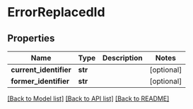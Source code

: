 # ErrorReplacedId

## Properties
Name | Type | Description | Notes
------------ | ------------- | ------------- | -------------
**current_identifier** | **str** |  | [optional] 
**former_identifier** | **str** |  | [optional] 

[[Back to Model list]](../README.md#documentation-for-models) [[Back to API list]](../README.md#documentation-for-api-endpoints) [[Back to README]](../README.md)


